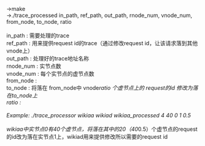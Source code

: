 ->make<br>
->./trace_processed in_path, ref_path, out_path, rnode_num, vnode_num, from_node, to_node, ratio<br>
<br>
in_path    : 需要处理的trace<br>
ref_path   : 用来提供request id的trace（通过修改request id，让该请求落到其他vnode上）<br>
out_path   : 处理好的trace地址名称<br>
rnode_num  : 实节点数<br>
vnode_num  : 每个实节点的虚节点数<br>
from_node  :  <br>
to_node    : 将落在 from_node中 vnode*ratio 个虚节点上的 request的id 修改为落在to_node上<br>
ratio      : <br>
<br>
Example: ./trace_processor wikiaa wikiad wikiaa_processed 4 40 0 1 0.5<br><br>
wikiaa中实节点0有40个虚节点，将落在其中的20（40*0.5）个虚节点的request的id改为落在实节点1上，wikiad用来提供修改所以需要的request id<br>
